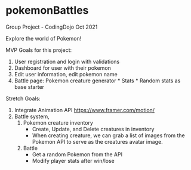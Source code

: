 # pokemonBattles
Group Project - CodingDojo Oct 2021

Explore the world of Pokemon! 

MVP Goals for this project:
1) User registration and login with validations
2) Dashboard for user with their pokemon
3) Edit user information, edit pokemon name
4) Battle page: 
    Pokemon creature generator
        * Stats
        * Random stats as base starter

Stretch Goals:
1) Integrate Animation API https://www.framer.com/motion/
2) Battle system,
    1) Pokemon creature inventory
        * Create, Update, and Delete creatures in inventory
        * When creating creature, we can grab a list of images from the Pokemon API to serve as the creatures avatar image.
    2) Battle
        * Get a random Pokemon from the API
        * Modify player stats after win/lose